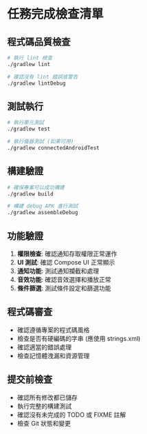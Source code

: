 # 任務完成檢查清單

## 程式碼品質檢查
```bash
# 執行 lint 檢查
./gradlew lint

# 確認沒有 lint 錯誤或警告
./gradlew lintDebug
```

## 測試執行
```bash
# 執行單元測試
./gradlew test

# 執行儀器測試 (如果可用)
./gradlew connectedAndroidTest
```

## 構建驗證
```bash
# 確保專案可以成功構建
./gradlew build

# 構建 debug APK 進行測試
./gradlew assembleDebug
```

## 功能驗證
1. **權限檢查**: 確認通知存取權限正常運作
2. **UI 測試**: 確認 Compose UI 正常顯示
3. **通知功能**: 測試通知攔截和處理
4. **音效功能**: 確認音效選擇和播放正常
5. **條件篩選**: 測試條件設定和篩選功能

## 程式碼審查
- 確認遵循專案的程式碼風格
- 檢查是否有硬編碼的字串 (應使用 strings.xml)
- 確認適當的錯誤處理
- 檢查記憶體洩漏和資源管理

## 提交前檢查
- 確認所有修改都已儲存
- 執行完整的構建測試
- 確認沒有未完成的 TODO 或 FIXME 註解
- 檢查 Git 狀態和變更